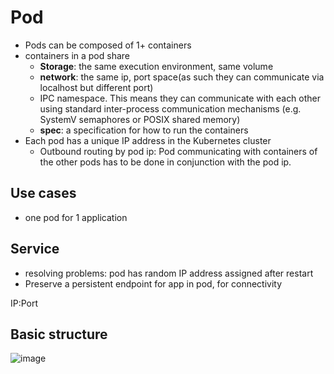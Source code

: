 # Pod
- Pods can be composed of 1+ containers
- containers in a pod share
  - **Storage**: the same execution environment, same volume
  - **network**: the same ip, port space(as such they can communicate via localhost but different port)
  - IPC namespace. This means they can communicate with each other using standard inter-process communication mechanisms (e.g. SystemV semaphores or POSIX shared memory)
  - **spec**: a specification for how to run the containers
- Each pod has a unique IP address in the Kubernetes cluster
  - Outbound routing by pod ip: Pod communicating with containers of the other pods has to be done in conjunction with the pod ip. 

## Use cases
- one pod for 1 application

## Service
- resolving problems: pod has random IP address assigned after restart
- Preserve a persistent endpoint for app in pod, for connectivity

IP:Port



## Basic structure
![image](https://github.com/davidkhala/k8s/assets/7227589/aa14de3c-408d-4484-bb0b-f983353c5385)

